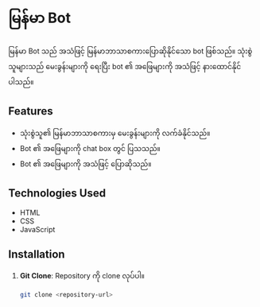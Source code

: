 # မြန်မာ Bot

မြန်မာ Bot သည် အသံဖြင့် မြန်မာဘာသာစကားပြောဆိုနိုင်သော bot ဖြစ်သည်။ သုံးစွဲသူများသည် မေးခွန်းများကို ရေးပြီး bot ၏ အဖြေများကို အသံဖြင့် နားထောင်နိုင်ပါသည်။

## Features

- သုံးစွဲသူ၏ မြန်မာဘာသာစကားမှ မေးခွန်းများကို လက်ခံနိုင်သည်။
- Bot ၏ အဖြေများကို chat box တွင် ပြသသည်။
- Bot ၏ အဖြေများကို အသံဖြင့် ပြောဆိုသည်။

## Technologies Used

- HTML
- CSS
- JavaScript

## Installation

1. **Git Clone**: Repository ကို clone လုပ်ပါ။

   ```bash
   git clone <repository-url>